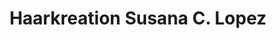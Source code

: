 ---
title: "Haarkreation Susana C. Lopez"
url: /berlin/haarkreation-susana-c-lopez/
shop: Friseur
---
